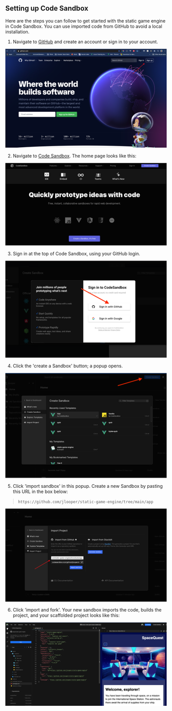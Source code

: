 ## Setting up Code Sandbox

Here are the steps you can follow to get started with the static game engine in Code Sandbox. You can use imported code from GitHub to avoid a local installation.

1. Navigate to [GitHub](https://www.github.com) and create an account or sign in to your account.

![GitHub Home](./images/gh.png)

2. Navigate to [Code Sandbox](https://codesandbox.io). The home page looks like this:

![Code Sandbox Home](./images/1.png)

3. Sign in at the top of Code Sandbox, using your GitHub login.

![Sign in](./images/2.png)

4. Click the 'create a Sandbox' button; a popup opens.

![Create](./images/3.png)

5. Click 'import sandbox' in this popup. Create a new Sandbox by pasting this URL in the box below:

> `https://github.com/jlooper/static-game-engine/tree/main/app`

![Import](./images/import.png)

6. Click 'import and fork'. Your new sandbox imports the code, builds the project, and your scaffolded project looks like this:

![Final project](./images/6.png)

